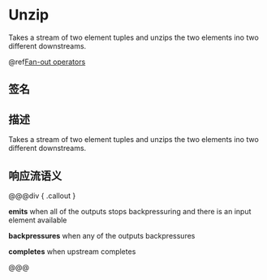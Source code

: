 # Unzip

Takes a stream of two element tuples and unzips the two elements ino two different downstreams.

@ref[Fan-out operators](index.md#fan-out-operators)

## 签名

## 描述

Takes a stream of two element tuples and unzips the two elements ino two different downstreams.

## 响应流语义

@@@div { .callout }

**emits** when all of the outputs stops backpressuring and there is an input element available

**backpressures** when any of the outputs backpressures

**completes** when upstream completes

@@@

